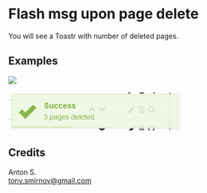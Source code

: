 # Flash msg upon page delete

You will see a Toastr with number of deleted pages.

## Examples

![](img/delete-flash-count.gif)

![demo](img/toastr-deleted-pages.png)

## Credits

Anton S.\
tony.smirnov@gmail.com
